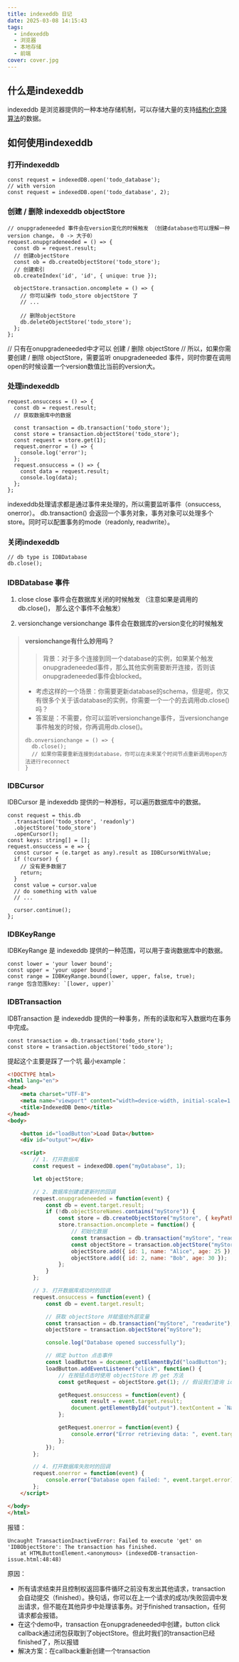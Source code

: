 ```yaml
---
title: indexeddb 日记
date: 2025-03-08 14:15:43
tags:
  - indexeddb
  - 浏览器
  - 本地存储
  - 前端
cover: cover.jpg
---
```


## 什么是indexeddb
indexeddb 是浏览器提供的一种本地存储机制，可以存储大量的支持[结构化克隆算法](https://developer.mozilla.org/zh-CN/docs/Web/API/Web_Workers_API/Structured_clone_algorithm)的数据。

## 如何使用indexeddb

### 打开indexeddb
```
const request = indexedDB.open('todo_database');
// with version
const request = indexedDB.open('todo_database', 2);
```

### 创建 / 删除 indexeddb objectStore
```
// onupgradeneeded 事件会在version变化的时候触发 （创建database也可以理解一种version change， 0 -> 大于0）
request.onupgradeneeded = () => {
  const db = request.result;
  // 创建objectStore
  const ob = db.createObjectStore('todo_store');
  // 创建索引
  ob.createIndex('id', 'id', { unique: true });

  objectStore.transaction.oncomplete = () => {
    // 你可以操作 todo_store objectStore 了
    // ...

    // 删除objectStore
    db.deleteObjectStore('todo_store');
  };
};

```
// 只有在onupgradeneeded中才可以 创建 / 删除 objectStore
// 所以，如果你需要创建 / 删除 objectStore，需要监听 onupgradeneeded 事件，同时你要在调用open的时候设置一个version数值比当前的version大。

### 处理indexeddb
```
request.onsuccess = () => {
  const db = request.result;
  // 获取数据库中的数据

  const transaction = db.transaction('todo_store');
  const store = transaction.objectStore('todo_store');
  const request = store.get(1);
  request.onerror = () => {
    console.log('error');
  };
  request.onsuccess = () => {
    const data = request.result;
    console.log(data);
  };
};
```
indexeddb处理请求都是通过事件来处理的，所以需要监听事件（onsuccess, onerror）。
db.transaction() 会返回一个事务对象，事务对象可以处理多个store。同时可以配置事务的mode（readonly, readwrite）。

### 关闭indexeddb
```
// db type is IDBDatabase
db.close();
```

### IDBDatabase 事件
1. close
close 事件会在数据库关闭的时候触发 （注意如果是调用的db.close()， 那么这个事件不会触发）

2. versionchange
versionchange 事件会在数据库的version变化的时候触发

> #### versionchange有什么妙用吗？
>> 背景：对于多个连接到同一个database的实例，如果某个触发onupgradeneeded事件，那么其他实例需要断开连接，否则该onupgradeneeded事件会blocked。
> - 考虑这样的一个场景：你需要更新database的schema，但是呢，你又有很多个关于该database的实例，你需要一个一个的去调用db.close()吗？
> - 答案是：不需要，你可以监听versionchange事件，当versionchange事件触发的时候，你再调用db.close()。
> ```
> db.onversionchange = () => {
>   db.close();
>   // 如果你需要重新连接到database，你可以在未来某个时间节点重新调用open方法进行reconnect
> }
> ```

### IDBCursor
IDBCursor 是 indexeddb 提供的一种游标，可以遍历数据库中的数据。

```
const request = this.db
  .transaction('todo_store', 'readonly')
  .objectStore('todo_store')
  .openCursor();
const keys: string[] = [];
request.onsuccess = e => {
  const cursor = (e.target as any).result as IDBCursorWithValue;
  if (!cursor) {
    // 没有更多数据了
    return;
  }
  const value = cursor.value
  // do something with value
  // ...

  cursor.continue();
};
```

### IDBKeyRange
IDBKeyRange 是 indexeddb 提供的一种范围，可以用于查询数据库中的数据。

```
const lower = 'your lower bound';
const upper = 'your upper bound';
const range = IDBKeyRange.bound(lower, upper, false, true);
range 包含范围key: `[lower, upper)`
```

### IDBTransaction
IDBTransaction 是 indexeddb 提供的一种事务，所有的读取和写入数据均在事务中完成。

```
const transaction = db.transaction('todo_store');
const store = transaction.objectStore('todo_store');
```

提起这个主要是踩了一个坑
最小example：
```html
<!DOCTYPE html>
<html lang="en">
<head>
    <meta charset="UTF-8">
    <meta name="viewport" content="width=device-width, initial-scale=1.0">
    <title>IndexedDB Demo</title>
</head>
<body>

    <button id="loadButton">Load Data</button>
    <div id="output"></div>

    <script>
        // 1. 打开数据库
        const request = indexedDB.open("myDatabase", 1);

        let objectStore;

        // 2. 数据库创建或更新时的回调
        request.onupgradeneeded = function(event) {
            const db = event.target.result;
            if (!db.objectStoreNames.contains("myStore")) {
                const store = db.createObjectStore("myStore", { keyPath: "id" });
                store.transaction.oncomplete = function() {
                    // 初始化数据
                    const transaction = db.transaction("myStore", "readwrite");
                    const objectStore = transaction.objectStore("myStore");
                    objectStore.add({ id: 1, name: "Alice", age: 25 });
                    objectStore.add({ id: 2, name: "Bob", age: 30 });
                };
            }
        };

        // 3. 打开数据库成功时的回调
        request.onsuccess = function(event) {
            const db = event.target.result;

            // 获取 objectStore 并赋值给外部变量
            const transaction = db.transaction("myStore", "readwrite");
            objectStore = transaction.objectStore("myStore");

            console.log("Database opened successfully");

            // 绑定 button 点击事件
            const loadButton = document.getElementById("loadButton");
            loadButton.addEventListener("click", function() {
                // 在按钮点击时使用 objectStore 的 get 方法
                const getRequest = objectStore.get(1); // 假设我们查询 id 为 1 的数据

                getRequest.onsuccess = function(event) {
                    const result = event.target.result;
                    document.getElementById("output").textContent = `Name: ${result.name}, Age: ${result.age}`;
                };

                getRequest.onerror = function(event) {
                    console.error("Error retrieving data: ", event.target.error);
                };
            });
        };

        // 4. 打开数据库失败时的回调
        request.onerror = function(event) {
            console.error("Database open failed: ", event.target.error);
        };
    </script>

</body>
</html>

```
报错：
```
Uncaught TransactionInactiveError: Failed to execute 'get' on 'IDBObjectStore': The transaction has finished.
    at HTMLButtonElement.<anonymous> (indexedDB-transaction-issue.html:48:48)
```

原因：
- 所有请求结束并且控制权返回事件循环之前没有发出其他请求，transaction 会自动提交（finished）。换句话，你可以在上一个请求的成功/失败回调中发出请求，但不能在其他异步中处理该事务。对于finished transaction，任何请求都会报错。
- 在这个demo中，transaction 在onupgradeneeded中创建，button click callback通过闭包获取到了objectStore。但此时我们的transaction已经finished了，所以报错
- 解决方案：在callback重新创建一个transaction
